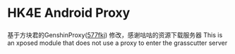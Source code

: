 # HK4E Android Proxy

### 
 基于方块君的GenshinProxy([577fkj](https://github.com/577fkj)) 修改，感谢咕咕的资源下载服务器
 This is an xposed module that does not use a proxy to enter the grasscutter server


